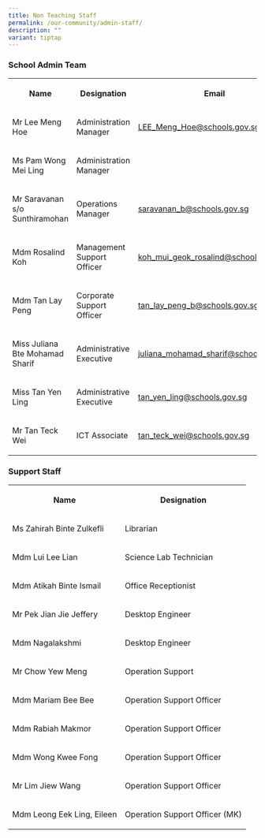 ```yaml
---
title: Non Teaching Staff
permalink: /our-community/admin-staff/
description: ""
variant: tiptap
---
```

<h3><strong>School Admin Team</strong></h3><table><tbody><tr><th rowspan="1" colspan="1"><p>Name</p></th><th rowspan="1" colspan="1"><p>Designation</p></th><th rowspan="1" colspan="1"><p>Email</p></th></tr><tr><td rowspan="1" colspan="1"><p>Mr Lee Meng Hoe</p></td><td rowspan="1" colspan="1"><p>Administration Manager</p></td><td rowspan="1" colspan="1"><p><a href="mailto:LEE_Meng_Hoe@schools.gov.sg" rel="noopener noreferrer nofollow" target="_blank">LEE_Meng_Hoe@schools.gov.sg</a></p></td></tr><tr><td rowspan="1" colspan="1"><p>Ms Pam Wong Mei Ling</p></td><td rowspan="1" colspan="1"><p>Administration Manager</p></td><td rowspan="1" colspan="1"><p></p></td></tr><tr><td rowspan="1" colspan="1"><p>Mr Saravanan s/o Sunthiramohan</p></td><td rowspan="1" colspan="1"><p>Operations Manager</p></td><td rowspan="1" colspan="1"><p><a href="mailto:saravanan_b@schools.gov.sg" rel="noopener noreferrer nofollow" target="_blank">saravanan_b@schools.gov.sg</a></p></td></tr><tr><td rowspan="1" colspan="1"><p>Mdm Rosalind Koh</p></td><td rowspan="1" colspan="1"><p>Management Support Officer</p></td><td rowspan="1" colspan="1"><p><a href="mailto:koh_mui_geok_rosalind@schools.gov.sg" rel="noopener noreferrer nofollow" target="_blank">koh_mui_geok_rosalind@schools.gov.sg</a></p></td></tr><tr><td rowspan="1" colspan="1"><p>Mdm Tan Lay Peng</p></td><td rowspan="1" colspan="1"><p>Corporate Support Officer</p></td><td rowspan="1" colspan="1"><p><a href="mailto:tan_lay_peng_b@schools.gov.sg" rel="noopener noreferrer nofollow" target="_blank">tan_lay_peng_b@schools.gov.sg</a></p></td></tr><tr><td rowspan="1" colspan="1"><p>Miss Juliana Bte Mohamad Sharif</p></td><td rowspan="1" colspan="1"><p>Administrative Executive</p></td><td rowspan="1" colspan="1"><p><a href="mailto:juliana_mohamad_sharif@schools.gov.sg" rel="noopener noreferrer nofollow" target="_blank">juliana_mohamad_sharif@schools.gov.sg</a></p></td></tr><tr><td rowspan="1" colspan="1"><p>Miss Tan Yen Ling</p></td><td rowspan="1" colspan="1"><p>Administrative Executive</p></td><td rowspan="1" colspan="1"><p><a href="mailto:tan_yen_ling@schools.gov.sg" rel="noopener noreferrer nofollow" target="_blank">tan_yen_ling@schools.gov.sg</a></p></td></tr><tr><td rowspan="1" colspan="1"><p>Mr Tan Teck Wei</p></td><td rowspan="1" colspan="1"><p>ICT Associate</p></td><td rowspan="1" colspan="1"><p><a href="mailto:tan_teck_wei@schools.gov.sg" rel="noopener noreferrer nofollow" target="_blank">tan_teck_wei@schools.gov.sg</a></p></td></tr></tbody></table><h3><strong>Support Staff</strong></h3><table><tbody><tr><th rowspan="1" colspan="1"><p>Name</p></th><th rowspan="1" colspan="1"><p>Designation</p></th></tr><tr><td rowspan="1" colspan="1"><p>Ms Zahirah Binte Zulkefli</p></td><td rowspan="1" colspan="1"><p>Librarian</p></td></tr><tr><td rowspan="1" colspan="1"><p>Mdm Lui Lee Lian</p></td><td rowspan="1" colspan="1"><p>Science Lab Technician</p></td></tr><tr><td rowspan="1" colspan="1"><p>Mdm Atikah Binte Ismail</p></td><td rowspan="1" colspan="1"><p>Office Receptionist</p></td></tr><tr><td rowspan="1" colspan="1"><p>Mr Pek Jian Jie Jeffery</p></td><td rowspan="1" colspan="1"><p>Desktop Engineer</p></td></tr><tr><td rowspan="1" colspan="1"><p>Mdm Nagalakshmi</p></td><td rowspan="1" colspan="1"><p>Desktop Engineer</p></td></tr><tr><td rowspan="1" colspan="1"><p>Mr Chow Yew Meng</p></td><td rowspan="1" colspan="1"><p>Operation Support</p></td></tr><tr><td rowspan="1" colspan="1"><p>Mdm Mariam Bee Bee</p></td><td rowspan="1" colspan="1"><p>Operation Support Officer</p></td></tr><tr><td rowspan="1" colspan="1"><p>Mdm Rabiah Makmor</p></td><td rowspan="1" colspan="1"><p>Operation Support Officer</p></td></tr><tr><td rowspan="1" colspan="1"><p>Mdm Wong Kwee Fong</p></td><td rowspan="1" colspan="1"><p>Operation Support Officer</p></td></tr><tr><td rowspan="1" colspan="1"><p>Mr Lim Jiew Wang</p></td><td rowspan="1" colspan="1"><p>Operation Support Officer</p></td></tr><tr><td rowspan="1" colspan="1"><p>Mdm Leong Eek Ling, Eileen</p></td><td rowspan="1" colspan="1"><p>Operation Support Officer (MK)</p></td></tr></tbody></table><p></p>
